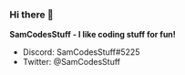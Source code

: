 ### Hi there 👋

**SamCodesStuff - I like coding stuff for fun!**

- Discord: SamCodesStuff#5225
- Twitter: @SamCodesStuff
